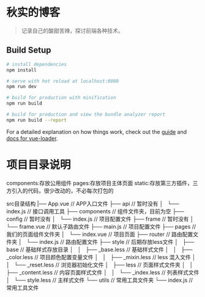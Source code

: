 # 秋实的博客

> 记录自己的酸甜苦辣，探讨前端各种技术。

## Build Setup

``` bash
# install dependencies
npm install

# serve with hot reload at localhost:8080
npm run dev

# build for production with minification
npm run build

# build for production and view the bundle analyzer report
npm run build --report
```

For a detailed explanation on how things work, check out the [guide](http://vuejs-templates.github.io/webpack/) and [docs for vue-loader](http://vuejs.github.io/vue-loader).


# 项目目录说明

components:存放公用组件
pages:存放项目主体页面
static:存放第三方插件，三方引入的代码，很少改动的，不必每次打包的


src目录结构
|── App.vue                         // APP入口文件
├── api                             // 暂时没有
│   └── index.js                    // 接口调用工具
├── components                      // 组件文件夹，目前为空
├── config                          // 暂时没有
│   └── index.js                    // 项目配置文件
├── frame                           // 暂时没有
│   └── frame.vue                   // 默认子路由文件
├── main.js                         // 项目配置文件
├── pages                           // 我们的页面组件文件夹
│   └── index.vue                   // 项目页面
├── router                          // 路由配置文件夹
│   └── index.js                    // 路由配置文件
├── style                           // 后期存放less文件
│   ├── base                        // 基础样式存放目录
│   │   ├── _base.less          // 基础样式文件
│   │   ├── _color.less     // 项目颜色配置变量文件
│   │   ├── _mixin.less     // less 混入文件
│   │   └── _reset.less     // 浏览器初始化文件
│   ├── less                        // 页面样式文件夹
│   │   ├── _content.less       // 内容页面样式文件
│   │   └── _index.less     // 列表样式文件
│   └── style.less              // 主样式文件
└── utils                           // 常用工具文件夹
    └── index.js                    // 常用工具文件
